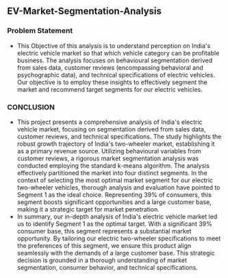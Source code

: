 ## EV-Market-Segmentation-Analysis
### Problem Statement
- This Objective of this analysis is to understand perception on India's electric vehicle market so that which vehicle category can be profitable business. The analysis focuses on behavioural segmentation derived from sales data, customer reviews (encompassing behavioral and psychographic data), and technical specifications of electric vehicles. Our objective is to employ these insights to effectively segment the market and recommend target segments for our electric vehicles.
### CONCLUSION
- This project presents a comprehensive analysis of India's electric vehicle market, focusing on segmentation derived from sales data, customer reviews, and technical specifications. The study highlights the robust growth trajectory of India's two-wheeler market, establishing it as a primary revenue source. Utilizing behavioural variables from customer reviews, a rigorous market segmentation analysis was conducted employing the standard k-means algorithm. The analysis effectively partitioned the market into four distinct segments. In the context of selecting the most optimal market segment for our electric two-wheeler vehicles, thorough analysis and evaluation have pointed to Segment 1 as the ideal choice. Representing 39% of consumers, this segment boosts significant opportunities and a large customer base, making it a strategic target for market penetration. 
- In summary, our in-depth analysis of India's electric vehicle market led us to identify Segment 1 as the optimal target. With a significant 39% consumer base, this segment represents a substantial market opportunity. By tailoring our electric two-wheeler specifications to meet the preferences of this segment, we ensure this product align seamlessly with the demands of a large customer base. This strategic decision is grounded in a thorough understanding of market segmentation, consumer behavior, and technical specifications.
